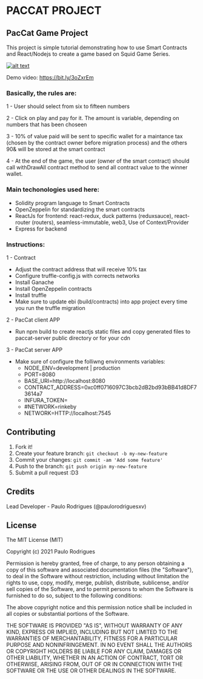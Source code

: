 # PACCAT PROJECT

## PacCat Game Project

This project is simple tutorial demonstrating how to use Smart Contracts and React/Nodejs to create a game based on Squid Game Series.

[![alt text](https://img.youtube.com/vi/2NzaJrG2WhA/maxresdefault.jpg)](https://www.youtube.com/embed/2NzaJrG2WhA)

Demo video: https://bit.ly/3oZxrEm

### Basically, the rules are:

1 - User should select from six to fifteen numbers

2 - Click on play and pay for it. The amount is variable, depending on numbers that has been choseen

3 - 10% of value paid will be sent to specific wallet for a maintance tax (chosen by the contract owner before migration process) and the others 90& will be stored at the smart contract

4 - At the end of the game, the user (owner of the smart contract) should call withDrawAll contract method to send all contract value to the winner wallet.
  

### Main techonologies used here:
 - Solidity program language to Smart Contracts
 - OpenZeppelin for standardizing the smart contracts
 - ReactJs for frontend: react-redux, duck patterns (reduxsauce), react-router (routers), seamless-immutable, web3, Use of Context/Provider
 - Express for backend

### Instructions:

1 - Contract
* Adjust the contract address that will receive 10% tax
* Configure truffle-config.js with corrects networks
* Install Ganache
* Install OpenZeppelin contracts
* Install truffle
* Make sure to update ebi (build/contracts) into app project every time you run the truffle migration

2 - PacCat client APP
* Run npm build to create reactjs static files and copy generated files to paccat-server public directory or for your cdn
  
3 - PacCat server APP
* Make sure of configure the folliwng environments variables:
  - NODE_ENV=development | production
  - PORT=8080
  - BASE_URI=http://localhost:8080
  - CONTRACT_ADDRESS=0xc0ff0716097C3bcb2dB2bd93bBB41d8DF73614a7
  - INFURA_TOKEN=
  - #NETWORK=rinkeby
  - NETWORK=HTTP://localhost:7545



## Contributing
 
1. Fork it!
2. Create your feature branch: `git checkout -b my-new-feature`
3. Commit your changes: `git commit -am 'Add some feature'`
4. Push to the branch: `git push origin my-new-feature`
5. Submit a pull request :D3


## Credits
 
Lead Developer - Paulo Rodrigues (@paulorodriguesxv)

## License
 
The MIT License (MIT)

Copyright (c) 2021 Paulo Rodrigues

Permission is hereby granted, free of charge, to any person obtaining a copy of this software and associated documentation files (the "Software"), to deal in the Software without restriction, including without limitation the rights to use, copy, modify, merge, publish, distribute, sublicense, and/or sell copies of the Software, and to permit persons to whom the Software is furnished to do so, subject to the following conditions:

The above copyright notice and this permission notice shall be included in all copies or substantial portions of the Software.

THE SOFTWARE IS PROVIDED "AS IS", WITHOUT WARRANTY OF ANY KIND, EXPRESS OR IMPLIED, INCLUDING BUT NOT LIMITED TO THE WARRANTIES OF MERCHANTABILITY, FITNESS FOR A PARTICULAR PURPOSE AND NONINFRINGEMENT. IN NO EVENT SHALL THE AUTHORS OR COPYRIGHT HOLDERS BE LIABLE FOR ANY CLAIM, DAMAGES OR OTHER LIABILITY, WHETHER IN AN ACTION OF CONTRACT, TORT OR OTHERWISE, ARISING FROM, OUT OF OR IN CONNECTION WITH THE SOFTWARE OR THE USE OR OTHER DEALINGS IN THE SOFTWARE.
